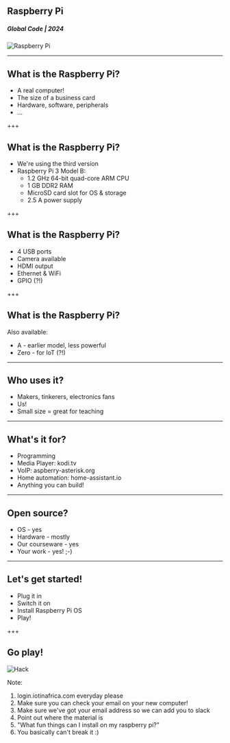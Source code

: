 ## Raspberry Pi
##### Global Code | 2024
![Raspberry Pi](/assets/img/raspberry-pi-720x340.png)

---
## What is the Raspberry Pi?
* A real computer!
* The size of a business card
* Hardware, software, peripherals
* ...

+++
## What is the Raspberry Pi?
* We're using the third version
* Raspberry Pi 3 Model B:
  * 1.2 GHz 64-bit quad-core ARM CPU
  * 1 GB DDR2 RAM
  * MicroSD card slot for OS & storage
  * 2.5 A power supply

+++
## What is the Raspberry Pi?
  * 4 USB ports
  * Camera available
  * HDMI output
  * Ethernet & WiFi
  * GPIO (?!)

+++
## What is the Raspberry Pi?
Also available:
* A - earlier model, less powerful
* Zero - for IoT (?!)

---
## Who uses it?
* Makers, tinkerers, electronics fans
* Us!
* Small size = great for teaching

---
## What's it for?
* Programming
* Media Player: kodi.tv
* VoIP: aspberry-asterisk.org
* Home automation: home-assistant.io
* Anything you can build!

---
## Open source?
* OS - yes
* Hardware - mostly
* Our courseware - yes
* Your work - yes! ;-)

---
## Let's get started!
* Plug it in
* Switch it on
* Install Raspberry Pi OS
* Play!

+++
## Go play!
![Hack](/assets/img/hack-600.png)

Note:
1. login.iotinafrica.com everyday please
1. Make sure you can check your email on your new computer!
1. Make sure we've got your email address so we can add you to slack
1. Point out where the material is
1. "What fun things can I install on my raspberry pi?"
1. You basically can't break it :)